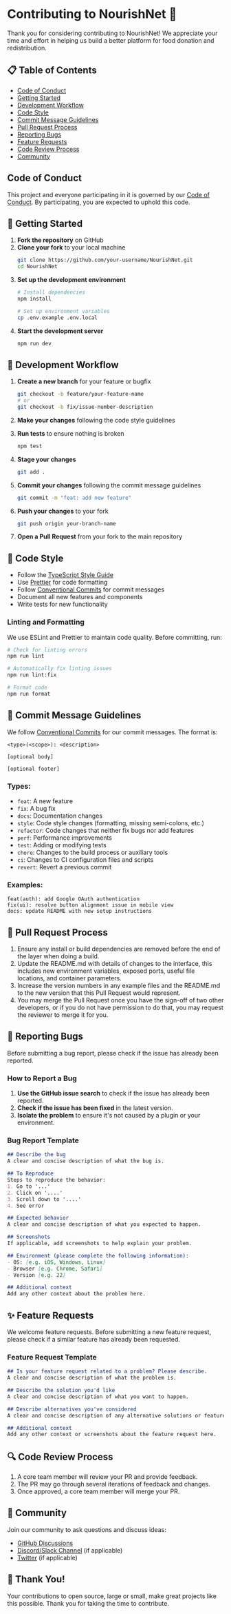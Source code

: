 # Contributing to NourishNet 🌱

Thank you for considering contributing to NourishNet! We appreciate your time and effort in helping us build a better platform for food donation and redistribution.

## 📋 Table of Contents

- [Code of Conduct](#code-of-conduct)
- [Getting Started](#-getting-started)
- [Development Workflow](#-development-workflow)
- [Code Style](#-code-style)
- [Commit Message Guidelines](#-commit-message-guidelines)
- [Pull Request Process](#-pull-request-process)
- [Reporting Bugs](#-reporting-bugs)
- [Feature Requests](#-feature-requests)
- [Code Review Process](#-code-review-process)
- [Community](#-community)

## Code of Conduct

This project and everyone participating in it is governed by our [Code of Conduct](CODE_OF_CONDUCT.md). By participating, you are expected to uphold this code.

## 🌟 Getting Started

1. **Fork the repository** on GitHub
2. **Clone your fork** to your local machine
   ```bash
   git clone https://github.com/your-username/NourishNet.git
   cd NourishNet
   ```
3. **Set up the development environment**
   ```bash
   # Install dependencies
   npm install
   
   # Set up environment variables
   cp .env.example .env.local
   ```
4. **Start the development server**
   ```bash
   npm run dev
   ```

## 🔄 Development Workflow

1. **Create a new branch** for your feature or bugfix
   ```bash
   git checkout -b feature/your-feature-name
   # or
   git checkout -b fix/issue-number-description
   ```

2. **Make your changes** following the code style guidelines

3. **Run tests** to ensure nothing is broken
   ```bash
   npm test
   ```

4. **Stage your changes**
   ```bash
   git add .
   ```

5. **Commit your changes** following the commit message guidelines
   ```bash
   git commit -m "feat: add new feature"
   ```

6. **Push your changes** to your fork
   ```bash
   git push origin your-branch-name
   ```

7. **Open a Pull Request** from your fork to the main repository

## 🎨 Code Style

- Follow the [TypeScript Style Guide](https://google.github.io/styleguide/tsguide.html)
- Use [Prettier](https://prettier.io/) for code formatting
- Follow [Conventional Commits](https://www.conventionalcommits.org/) for commit messages
- Document all new features and components
- Write tests for new functionality

### Linting and Formatting

We use ESLint and Prettier to maintain code quality. Before committing, run:

```bash
# Check for linting errors
npm run lint

# Automatically fix linting issues
npm run lint:fix

# Format code
npm run format
```

## 📝 Commit Message Guidelines

We follow [Conventional Commits](https://www.conventionalcommits.org/) for our commit messages. The format is:

```
<type>(<scope>): <description>

[optional body]

[optional footer]
```

### Types:

- `feat`: A new feature
- `fix`: A bug fix
- `docs`: Documentation changes
- `style`: Code style changes (formatting, missing semi-colons, etc.)
- `refactor`: Code changes that neither fix bugs nor add features
- `perf`: Performance improvements
- `test`: Adding or modifying tests
- `chore`: Changes to the build process or auxiliary tools
- `ci`: Changes to CI configuration files and scripts
- `revert`: Revert a previous commit

### Examples:

```
feat(auth): add Google OAuth authentication
fix(ui): resolve button alignment issue in mobile view
docs: update README with new setup instructions
```

## 🔄 Pull Request Process

1. Ensure any install or build dependencies are removed before the end of the layer when doing a build.
2. Update the README.md with details of changes to the interface, this includes new environment variables, exposed ports, useful file locations, and container parameters.
3. Increase the version numbers in any example files and the README.md to the new version that this Pull Request would represent.
4. You may merge the Pull Request once you have the sign-off of two other developers, or if you do not have permission to do that, you may request the reviewer to merge it for you.

## 🐛 Reporting Bugs

Before submitting a bug report, please check if the issue has already been reported.

### How to Report a Bug

1. **Use the GitHub issue search** to check if the issue has already been reported.
2. **Check if the issue has been fixed** in the latest version.
3. **Isolate the problem** to ensure it's not caused by a plugin or your environment.

### Bug Report Template

```markdown
## Describe the bug
A clear and concise description of what the bug is.

## To Reproduce
Steps to reproduce the behavior:
1. Go to '...'
2. Click on '....'
3. Scroll down to '....'
4. See error

## Expected behavior
A clear and concise description of what you expected to happen.

## Screenshots
If applicable, add screenshots to help explain your problem.

## Environment (please complete the following information):
- OS: [e.g. iOS, Windows, Linux]
- Browser [e.g. Chrome, Safari]
- Version [e.g. 22]

## Additional context
Add any other context about the problem here.
```

## ✨ Feature Requests

We welcome feature requests. Before submitting a new feature request, please check if a similar feature has already been requested.

### Feature Request Template

```markdown
## Is your feature request related to a problem? Please describe.
A clear and concise description of what the problem is.

## Describe the solution you'd like
A clear and concise description of what you want to happen.

## Describe alternatives you've considered
A clear and concise description of any alternative solutions or features you've considered.

## Additional context
Add any other context or screenshots about the feature request here.
```

## 🔍 Code Review Process

1. A core team member will review your PR and provide feedback.
2. The PR may go through several iterations of feedback and changes.
3. Once approved, a core team member will merge your PR.

## 👥 Community

Join our community to ask questions and discuss ideas:

- [GitHub Discussions](https://github.com/rabu20367/NourishNet/discussions)
- [Discord/Slack Channel]() (if applicable)
- [Twitter]() (if applicable)

## 🙏 Thank You!

Your contributions to open source, large or small, make great projects like this possible. Thank you for taking the time to contribute.
